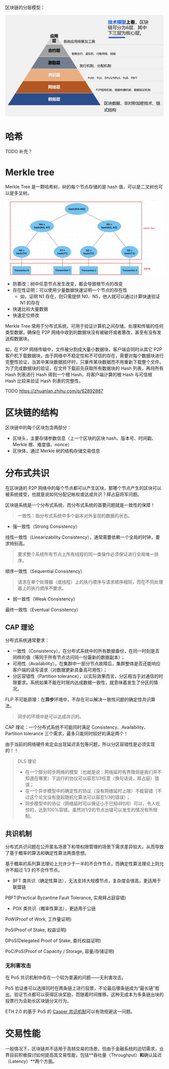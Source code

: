 
区块链的分层模型：

![区块链的分层模型](../images/blockchain-layers.png)

# 哈希

TODO 补充？

# Merkle tree

Merkle Tree 是一颗哈希树，树的每个节点存储的是 hash 值，可以是二叉树也可以是多叉树。

![Merkle Tree](../images/merkle-tree.png)

- 防篡改：树中任意节点发生改变，都会导致根节点的改变
- 存在性证明：可以使用少量数据快速证明一个节点的存在性
  - 如，证明 N1 存在，则只需提供 N0、N5，他人就可以通过计算快速验证 N1 的存在
- 快速比较大量数据
- 快速定位修改

Merkle Tree 常用于分布式系统，可用于验证计算机之间存储，处理和传输的任何类型数据，确保在 P2P 网络中收到的数据块没有被破坏或者篡改，甚至有没有发送假数据块。

如，在 P2P 网络传输中，文件被分割成大量小数据块，客户端会同时从其它 P2P 客户机下载数据块，由于网络中不稳定性和不可信的存在，需要对每个数据块进行完整性验证，当其中某块数据损坏时，只重传某块数据而不用重新下载整个文件。为了完成数据块的验证，在文件下载前先获取所有数据块的 Hash 列表，再将所有 Hash 列表进行 Hash 得到一个根 Hash，将客户端计算的根 Hash 与可信根 Hash 比较来验证 Hash 列表的完整性。

TODO https://zhuanlan.zhihu.com/p/62892887

# 区块链的结构

区块链中的每个区块包含两部分：

- 区块头，主要存储参数信息（上一个区块的区块 hash、版本号、时间戳、Merkle 根、难度值、nonce）
- 区块体，通过 Merkle 树的结构存储交易信息

# 分布式共识

在区块链的 P2P 网络中的每个节点都可以产生区块，那哪个节点产生的区块可以被系统接受，也就是说如何分配记帐权或达成共识？拜占庭将军问题。

区块链系统是一个分布式系统，而分布式系统的首要问题就是一致性的保障！

> 一致性：指分布式系统中多个副本对外呈现的数据的状态。

- 强一致性（Strong Consistency）

线性一致性（Linearizability Consistency），通常需要依赖一个全局的时钟，要求特别高。

> 要求整个系统所有节点上所有线程的同一类操作必须保证进行全局唯一排序。

顺序一致性（Sequential Consistency）

> 请求在单个处理器（或线程）上的执行顺序与请求顺序相同，而在不同处理器上的执行顺序不要求。

- 弱一致性（Weak Consistency）

最终一致性（Eventual Consistency）

## CAP 理论

分布式系统通常要求：

- 一致性（Consistency），在分布式系统中的所有数据备份，在同一时刻是否同样的值（等同于所有节点访问同一份最新的数据副本）；
- 可用性（Availability），在集群中一部分节点故障后，集群整体是否还能响应客户端的读写请求（对数据更新具备高可用性）；
- 分区容错性（Partition tolerance），以实际效果而言，分区相当于对通信的时限要求。系统如果不能在时限内达成数据一致性，就意味着发生了分区的情况。

FLP 不可能原理：在**异步**环境中，不存在可以解决一致性问题的确定性共识算法。

> 同步的环境中是可以达成共识的。

CAP 理论：一个分布式系统不可能同时满足 Consistency、Availability、Partition tolerance 三个需求，最多只能同时较好的满足两个！

由于当前的网络硬件肯定会出现延迟丢包等问题，所以分区容错性是必须实现的！！

> DLS 理论
> - 在一个部分同步网络的模型（也就是说：网络延时有界限但是我们并不知道在哪里）下运行的协议可以容忍1/3任意（换句话说，拜占庭）错误；
> - 在一个异步模型中的确定性的协议（没有网络延时上限）不能容错（不过这个论文没有提起随机化算法可以容忍1/3的错误）；
> - 同步模型中的协议（网络延时可以保证小于已知d时间）可以，令人吃惊的，达到100%容错，虽然对1/2的节点出错可以发生的情况有所限制。

## 共识机制

分布式共识问题在公开匿名场景下和带权限管理的场景下需求差异较大，从而导致了基于概率的算法和确定性算法两类思想。

基于概率的系列算法理论上允许少于一半的不合作节点，而确定性算法理论上则允许不超过 1/3 的不合作节点。

- BFT 类共识（确定性算法），无法支持大规模节点，复杂度会很高，更适用于联盟链

PBFT(Practical Byzantine Fault Tolerance, 实用拜占庭容错)

- POX 类共识（概率性算法），更适用于公链

PoW(Proof of Work, 工作量证明)

PoS(Proof of Stake, 权益证明)

DPoS(Delegated Proof of Stake, 委托权益证明)

PoC/PoS(Proof of Capacity / Storage, 容量/存储证明)

### 无利害攻击

在 PoS 共识机制中存在一个较为普遍的问题——无利害攻击。

PoS 验证者可以选择同时在两条链上进行投票，不论最后哪条链成为“最长链”胜出，验证节点都可以获得区块奖励，而随着时间推移，这种无成本为多条链出块的投票行为会助长区块链分叉行为。

ETH 2.0 的基于 PoS 的 [Casper 共识机制](./02-ethereum.md#casper-共识)可以有效规避这一问题。

# 交易性能

一般情况下，区块链并不适用于高频交易的场景，但由于金融系统的迫切需求，业界目前积极探讨如何提高其交易性能，包括**吞吐量（Throughput）**和**确认延迟（Latency）**两个方面。


